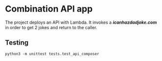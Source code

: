 # Combination API app
The project deploys an API with Lambda. It invokes a ***icanhazdadjoke.com*** in order to get 2 jokes and return to the caller.

## Testing
`python3 -m unittest tests.test_api_composer`